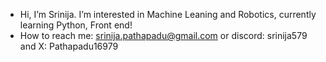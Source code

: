 - Hi, I’m Srinija. I’m interested in Machine Leaning and Robotics, currently learning Python, Front end!
- How to reach me: srinija.pathapadu@gmail.com or discord: srinija579 and X: Pathapadu16979


<!---
Srinija887/Srinija887 is a ✨ special ✨ repository because its `README.md` (this file) appears on your GitHub profile.
You can click the Preview link to take a look at your changes.
--->

